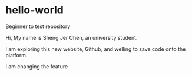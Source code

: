 # hello-world
Beginner to test repository

Hi, My name is Sheng Jer Chen, an university student.

I am exploring this new website, Github, and welling to save code onto the platform.

I am changing the feature
